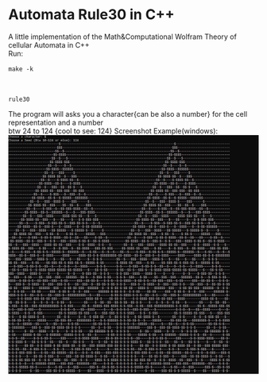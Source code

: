 # Automata Rule30 in C++
A little implementation of the Math&Computational Wolfram Theory of cellular Automata in C++<br>
Run:<br>
```
make -k
```
<br>

```
rule30
```
The program will asks you a character{can be also a number} for the cell representation and a number<br>
btw 24 to 124 {cool to see: 124}
Screenshot Example(windows):
![Example](Example.png)
